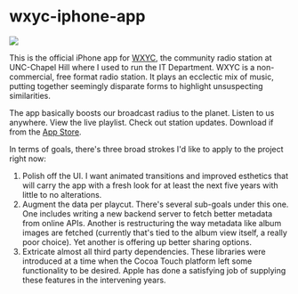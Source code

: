 wxyc-iphone-app
===============

![](https://raw.github.com/jakebromberg/wxyc-iphone-app/master/Resources/mockups/xyc%20listening%20view.png)

This is the official iPhone app for [WXYC](http://wxyc.org/), the community radio station at UNC-Chapel Hill where I used to run the IT Department. WXYC is a non-commercial, free format radio station. It plays an ecclectic mix of music, putting together seemingly disparate forms to highlight unsuspecting similarities.

The app basically boosts our broadcast radius to the planet. Listen to us anywhere. View the live playlist. Check out station updates. Download if from the [App Store](https://itunes.apple.com/us/app/wxyc-radio/id353182815?mt=8).

In terms of goals, there's three broad strokes I'd like to apply to the project right now:

1. Polish off the UI. I want animated transitions and improved esthetics that will carry the app with a fresh look for at least the next five years with little to no alterations.
2. Augment the data per playcut. There's several sub-goals under this one. One includes writing a new backend server to fetch better metadata from online APIs. Another is restructuring the way metadata like album images are fetched (currently that's tied to the album view itself, a really poor choice). Yet another is offering up better sharing options.
3. Extricate almost all third party dependencies. These libraries were introduced at a time when the Cocoa Touch platform left some functionality to be desired. Apple has done a satisfying job of supplying these features in the intervening years.
